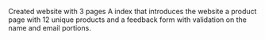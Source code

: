 Created website with 3 pages A index that introduces the website a product page with 12 unique products and a feedback form with validation on the name and email portions.